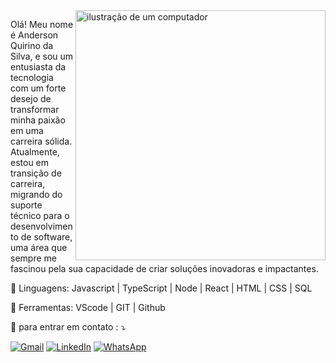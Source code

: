 <img src="https://raw.githubusercontent.com/MicaelliMedeiros/micaellimedeiros/master/image/computer-illustration.png" alt="ilustração de um computador" min-width="400px" max-width="400px" width="400px" align="right">

<p align="left"> 
  Olá! Meu nome é Anderson Quirino da Silva, e sou um entusiasta da tecnologia com um forte desejo de transformar minha paixão em uma carreira sólida. Atualmente, estou em transição de carreira, migrando do suporte técnico para o desenvolvimento de software, uma área que sempre me fascinou pela sua capacidade de criar soluções inovadoras e impactantes.

<p align="left">
  🦄 Linguagens: Javascript | TypeScript | Node | React | HTML | CSS | SQL
</p>

<p align="left">
  💼 Ferramentas: VScode | GIT | Github
</p>

<p align="left">
  💌  para entrar em contato : ⤵️
</p>

<p align="left">
  <a href="#" title="Gmail">
  <img src="https://img.shields.io/badge/-Gmail-FF0000?style=flat-square&labelColor=FF0000&logo=gmail&logoColor=white&dinho.aqs@gmail.com" alt="Gmail"/></a>
  <a href="#" title="LinkedIn">
  <img src="https://img.shields.io/badge/-Linkedin-0e76a8?style=flat-square&logo=Linkedin&logoColor=white&https://www.linkedin.com/in/andersonquirino21/" alt="LinkedIn"/></a>
  <a href="#" title="WhatsApp">
  <img src="https://img.shields.io/badge/-WhatsApp-25d366?style=flat-square&labelColor=25d366&logo=whatsapp&logoColor=white&https://wa.me/8196599031" alt="WhatsApp"/></a>
</p>
